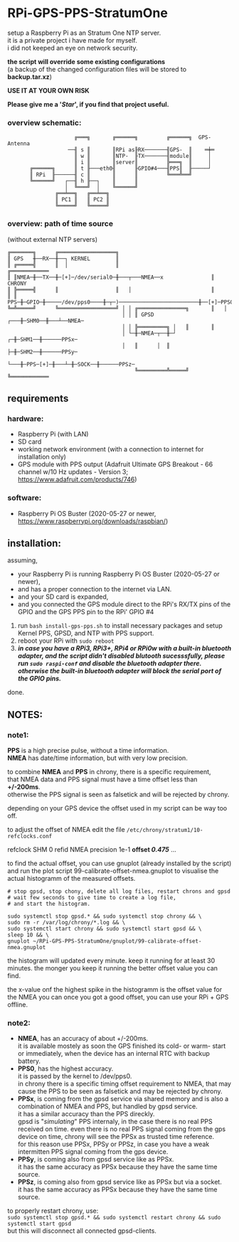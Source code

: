 # RPi-GPS-PPS-StratumOne

setup a Raspberry Pi as an Stratum One NTP server.<br />
it is a private project i have made for myself.<br />
i did not keeped an eye on network security.

**the script will override some existing configurations**<br />
(a backup of the changed configuration files will be stored to **backup.tar.xz**)

**USE IT AT YOUR OWN RISK**

**Please give me a '_Star_', if you find that project useful.**

### overview schematic:
```
                     ╔═══╗       ╔══════╗         ╔══════╗  GPS-Antenna
                   ──╢ s ║       ║RPi as╟RX───────╢GPS-  ║    ═╪═
                     ║ w ║       ║NTP-  ╟TX───────╢module║     │
                     ║ i ║       ║server║         ╠═══╗  ║     │
       ╔══════╗      ║ t ╟───eth0╢      ╟GPIO#4───╢PPS║  ╟─────┘
       ║ RPi  ╟──────╢ c ║       ║      ║         ╚═══╩══╝
       ╚══════╝   ┌──╢ h ╟──┐    ║      ║
                  │  ╚═══╝  │    ╚══════╝
               ╔══╧══╗   ╔══╧══╗
               ║ PC1 ║   ║ PC2 ║
               ╚═════╝   ╚═════╝
```
### overview: path of time source
(without external NTP servers)
```
╔═══════╗      ╔══════════════════╗
║ GPS   ╫──RX──╫──┐ KERNEL        ║
║ ╔═════╣      ║  │               ║                             ╔════════════
║ ║NMEA─╫──TX──╫─[+]─/dev/serial0─╫───┬───NMEA──x               ║ CHRONY
║ ╠═════╣      ║                  ║   │                         ║
║ ║ PPS─╫─GPIO─╫─────/dev/pps0────╫─┬─)─────────────────────────╫──[+]─PPS0─
╚═╩═════╝      ╚══════════════════╝ │ │ ╔═══════════════╗       ║   │
                                    │ │ ║ GPSD      ┌───╫─SHM0──╫───┴──NMEA─
                                    │ │ ╠═════════╗ │   ║       ║
                                    │ └─╫─NMEA─┬──╫─┘ ┌─╫─SHM1──╫──────PPSx─
                                    │   ║      │  ║   ├─╫─SHM2──╫──────PPSy─
                                    └───╫─PPS─[+]─╫───┴─╫─SOCK──╫──────PPSz─
                                        ╚═════════╩═════╝       ╚════════════
```
## requirements

### hardware:
- Raspberry Pi (with LAN)
- SD card
- working network environment (with a connection to internet for installation only)
- GPS module with PPS output (Adafruit Ultimate GPS Breakout - 66 channel w/10 Hz updates - Version 3; https://www.adafruit.com/products/746)

### software:
- Raspberry Pi OS Buster (2020-05-27 or newer, https://www.raspberrypi.org/downloads/raspbian/)

## installation:
assuming,
- your Raspberry Pi is running Raspberry Pi OS Buster (2020-05-27 or newer),
- and has a proper connection to the internet via LAN.
- and your SD card is expanded,
- and you connected the GPS module direct to the RPi's RX/TX pins of the GPIO and the GPS PPS pin to the RPi' GPIO #4

1. run `bash install-gps-pps.sh` to install necessary packages and setup Kernel PPS, GPSD, and NTP with PPS support.
2. reboot your RPi with `sudo reboot`
3. **_in case you have a RPi3, RPi3+, RPi4 or RPi0w with a built-in bluetooth adapter, and the script didn't disabled blutooth sucesssfully, please run `sudo raspi-conf` and disable the bluetooth adapter there. otherwise the built-in bluetooth adapter will block the serial port of the GPIO pins._**

done.

## NOTES:
### note1:
**PPS** is a high precise pulse, without a time information.<br />
**NMEA** has date/time information, but with very low precision.

to combine **NMEA** and **PPS** in chrony, there is a specific requirement,<br />
that NMEA data and PPS signal must have a time offset less than **+/-200ms**.<br />
otherwise the PPS signal is seen as falsetick and will be rejected by chrony.

depending on your GPS device the offset used in my script can be way too off.

to adjust the offset of NMEA edit the file `/etc/chrony/stratum1/10-refclocks.conf`

refclock  SHM 0  refid NMEA  precision 1e-1  **offset _0.475_**  ...

to find the actual offset, you can use gnuplot (already installed by the script)
and run the plot script 99-calibrate-offset-nmea.gnuplot
to visualise the actual histogramm of the measured offsets.<br />
```
# stop gpsd, stop chony, delete all log files, restart chrons and gpsd
# wait few seconds to give time to create a log file,
# and start the histogram.

sudo systemctl stop gpsd.* && sudo systemctl stop chrony && \
sudo rm -r /var/log/chrony/*.log && \
sudo systemctl start chrony && sudo systemctl start gpsd && \
sleep 10 && \
gnuplot ~/RPi-GPS-PPS-StratumOne/gnuplot/99-calibrate-offset-nmea.gnuplot
```
the histogram will updated every minute. keep it running for at least 30 minutes.
the monger you keep it running the better offset value you can find.

the x-value onf the highest spike in the histogramm is the offset value for the NMEA you can 
once you got a good offset, you can use your RPi + GPS offline.

### note2:
- **NMEA**, has an accuracy of about +/-200ms.<br />
it is available mostely as soon the GPS finished its cold- or warm- start<br />or immediately, when the device has an internal RTC with backup battery.
- **PPS0**, has the highest accuracy.<br />
it is passed by the kernel to /dev/pps0.<br />
in chrony there is a specific timing offset requirement to NMEA, that may cause the PPS to be seen as falsetick and may be rejected by chrony.
- **PPSx**, is coming from the gpsd service via shared memory and is also a combination of NMEA and PPS, but handled by gpsd service.<br />
it has a similar accuracy than the PPS direckly.<br />
gpsd is "_simulating_" PPS internaly, in the case there is no real PPS received on time.
even there is no real PPS signal coming from the gps device on time, chrony will see the PPSx as trusted time reference.<br />
for this reason use PPSx, PPSy or PPSz, in case you have a weak intermitten PPS signal coming from the gps device.
- **PPSy**, is coming also from gpsd service like as PPSx.<br />
it has the same accuracy as PPSx because they have the same time source.<br />
- **PPSz**, is coming also from gpsd service like as PPSx but via a socket.<br />
it has the same accuracy as PPSx because they have the same time source.

to properly restart chrony, use:<br />
`sudo systemctl stop gpsd.* && sudo systemctl restart chrony && sudo systemctl start gpsd`<br />
but this will disconnect all connected gpsd-clients.
